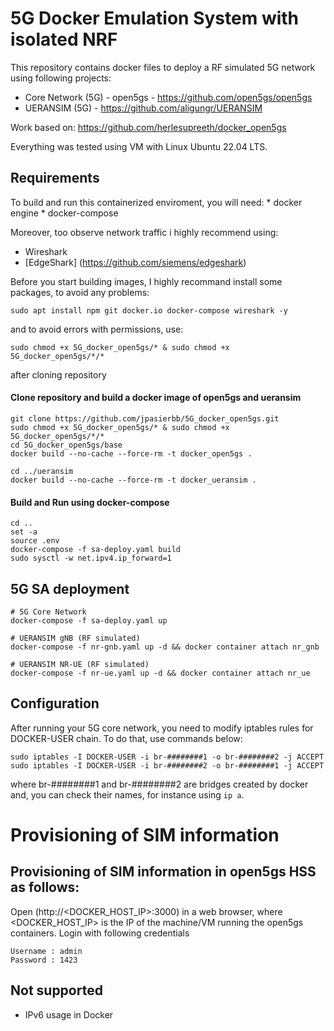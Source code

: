 # 5G Docker Emulation System with isolated NRF
This repository contains docker files to deploy a RF simulated 5G network using following projects:
- Core Network (5G) - open5gs - https://github.com/open5gs/open5gs
- UERANSIM (5G) - https://github.com/aligungr/UERANSIM

Work based on:
https://github.com/herlesupreeth/docker_open5gs

Everything was tested using VM with Linux Ubuntu 22.04 LTS.

## Requirements
To build and run this containerized enviroment, you will need:
	* docker engine
	* docker-compose

Moreover, too observe network traffic i highly recommend using:
  * Wireshark
  * [EdgeShark] (https://github.com/siemens/edgeshark)

Before you start building images, I highly recommand install some packages, to avoid any problems:

```
sudo apt install npm git docker.io docker-compose wireshark -y
```

and to avoid errors with permissions, use:
```
sudo chmod +x 5G_docker_open5gs/* & sudo chmod +x 5G_docker_open5gs/*/*
```
after cloning repository

#### Clone repository and build a docker image of open5gs and ueransim

```
git clone https://github.com/jpasierbb/5G_docker_open5gs.git
sudo chmod +x 5G_docker_open5gs/* & sudo chmod +x 5G_docker_open5gs/*/*
cd 5G_docker_open5gs/base
docker build --no-cache --force-rm -t docker_open5gs .

cd ../ueransim
docker build --no-cache --force-rm -t docker_ueransim .
```

#### Build and Run using docker-compose

```
cd ..
set -a
source .env
docker-compose -f sa-deploy.yaml build
sudo sysctl -w net.ipv4.ip_forward=1
```

## 5G SA deployment

```
# 5G Core Network
docker-compose -f sa-deploy.yaml up

# UERANSIM gNB (RF simulated)
docker-compose -f nr-gnb.yaml up -d && docker container attach nr_gnb

# UERANSIM NR-UE (RF simulated)
docker-compose -f nr-ue.yaml up -d && docker container attach nr_ue
```

## Configuration

After running your 5G core network, you need to modify iptables rules for DOCKER-USER chain.
To do that, use commands below:

```
sudo iptables -I DOCKER-USER -i br-########1 -o br-########2 -j ACCEPT
sudo iptables -I DOCKER-USER -i br-########2 -o br-########1 -j ACCEPT
```

where br-########1 and br-########2 are bridges created by docker and, you can check their names, for instance using ```ip a```.

# Provisioning of SIM information

## Provisioning of SIM information in open5gs HSS as follows:

Open (http://<DOCKER_HOST_IP>:3000) in a web browser, where <DOCKER_HOST_IP> is the IP of the machine/VM running the open5gs containers. Login with following credentials
```
Username : admin
Password : 1423
```

## Not supported
- IPv6 usage in Docker
